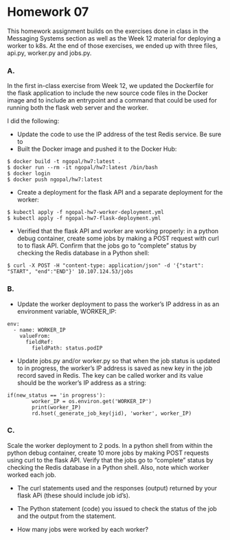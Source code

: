# Homework 07
This homework assignment builds on the exercises done in class in the Messaging Systems section as well as the Week 12 material for deploying a worker to k8s. At the end of those exercises, we ended up with three files, api.py, worker.py and jobs.py.

### A.
In the first in-class exercise from Week 12, we updated the Dockerfile for the flask application to include the new source code files in the Docker image and to include an entrypoint and a command that could be used for running both the flask web server and the worker.

I did the following:
- Update the code to use the IP address of the test Redis service. Be sure to 
- Built the Docker image and pushed it to the Docker Hub:
```
$ docker build -t ngopal/hw7:latest .
$ docker run --rm -it ngopal/hw7:latest /bin/bash
$ docker login
$ docker push ngopal/hw7:latest
```
- Create a deployment for the flask API and a separate deployment for the worker:
```
$ kubectl apply -f ngopal-hw7-worker-deployment.yml
$ kubectl apply -f ngopal-hw7-flask-deployment.yml
```
- Verified that the flask API and worker are working properly: in a python debug container, create some jobs by making a POST request with curl to to flask API. Confirm that the jobs go to “complete” status by checking the Redis database in a Python shell:
```
$ curl -X POST -H "content-type: application/json" -d '{"start": "START", "end":"END"}' 10.107.124.53/jobs
```


### B.
- Update the worker deployment to pass the worker’s IP address in as an environment variable, WORKER_IP:
```
env:
  - name: WORKER_IP
    valueFrom:
      fieldRef:
        fieldPath: status.podIP
```
- Update jobs.py and/or worker.py so that when the job status is updated to in progress, the worker’s IP address is saved as new key in the job record saved in Redis. The key can be called worker and its value should be the worker’s IP address as a string:
```
if(new_status == 'in progress'):
        worker_IP = os.environ.get('WORKER_IP')
        print(worker_IP)
        rd.hset(_generate_job_key(jid), 'worker', worker_IP)
```

### C.
Scale the worker deployment to 2 pods. In a python shell from within the python debug container, create 10 more jobs by making POST requests using curl to the flask API. Verify that the jobs go to “complete” status by checking the Redis database in a Python shell. Also, note which worker worked each job.

- The curl statements used and the responses (output) returned by your flask APi (these should include job id’s).

- The Python statement (code) you issued to check the status of the job and the output from the statement.

- How many jobs were worked by each worker?
